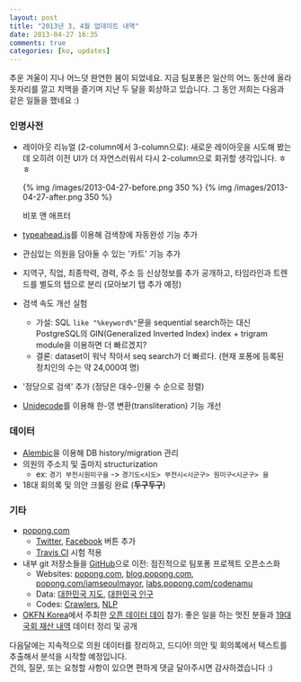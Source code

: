```yaml
---
layout: post
title: "2013년 3, 4월 업데이트 내역"
date: 2013-04-27 16:35
comments: true
categories: [ko, updates]
---
```


추운 겨울이 지나 어느덧 완연한 봄이 되었네요.
지금 팀포퐁은 일산의 어느 동산에 올라 돗자리를 깔고 치맥을 즐기며 지난 두 달을 회상하고 있습니다. 그 동안 저희는 다음과 같은 일들을 했네요 :)<!-- more -->

### 인명사전
- 레이아웃 리뉴얼 (2-column에서 3-column으로): 새로운 레이아웃을 시도해 봤는데 오히려 이전 UI가 더 자연스러워서 다시 2-column으로 회귀할 생각입니다. ㅎㅎ

    {% img /images/2013-04-27-before.png 350 %} {% img /images/2013-04-27-after.png 350 %}
    <div class='caption'>비포 앤 애프터</div>
- [typeahead.js](http://twitter.github.io/typeahead.js/)를 이용해 검색창에 자동완성 기능 추가
- 관심있는 의원을 담아둘 수 있는 '카트' 기능 추가
- 지역구, 직업, 최종학력, 경력, 주소 등 신상정보를 추가 공개하고, 타임라인과 트렌드를 별도의 탭으로 분리 (모아보기 탭 추가 예정)
- 검색 속도 개선 실험
    - 가설: SQL `like "%keyword%"`문을 sequential search하는 대신 PostgreSQL의 GIN(Generalized Inverted Index) index + trigram module을 이용하면 더 빠르겠지?
    - 결론: dataset이 워낙 작아서 seq search가 더 빠르다. (현재 포퐁에 등록된 정치인의 수는 약 24,000여 명)
- '정당으로 검색' 추가 (정당은 대수-인물 수 순으로 정렬)
- [Unidecode](https://pypi.python.org/pypi/Unidecode)를 이용해 한-영 변환(transliteration) 기능 개선

### 데이터
- [Alembic](https://pypi.python.org/pypi/alembic)을 이용해 DB history/migration 관리
- 의원의 주소지 및 출마지 structurization
    - ex: `경기 부천시원미구을` -> `경기도<시도> 부천시<시군구> 원미구<시군구> 을`
- 18대 회의록 및 의안 크롤링 완료 (**두구두구**)

### 기타
- [popong.com](http://popong.com)
    - [Twitter](http://dev.twitter.com/docs/follow-button), [Facebook](http://developers.facebook.com/docs/reference/plugins/like/) 버튼 추가
    - [Travis CI](https://travis-ci.org/teampopong/popong.com) 시험 적용
- 내부 git 저장소들을 [GitHub](http://github.com/teampopong)으로 이전: 점진적으로 팀포퐁 프로젝트 오픈소스화
    - Websites: [popong.com](https://github.com/teampopong/popong.com), [blog.popong.com](https://github.com/teampopong/teampopong.github.com), [popong.com/iamseoulmayor](https://github.com/teampopong/iamseoulmayor), [labs.popong.com/codenamu](https://github.com/teampopong/nanow)
    - Data: [대한민국 지도](https://github.com/teampopong/southkorea-maps), [대한민국 인구](https://github.com/teampopong/southkorea-population)
    - Codes: [Crawlers](https://github.com/teampopong/crawlers), [NLP](https://github.com/teampopong/nlp)
- [OKFN Korea](http://www.facebook.com/groups/OKFNKorea/)에서 주최한 [오픈 데이터 데이](http://onoffmix.com/event/12520) 참가: 좋은 일을 하는 멋진 분들과 [19대 국회 재산 내역](https://github.com/teampopong/korea-assembly-officials-property) 데이터 정리 및 공개


다음달에는 지속적으로 의원 데이터를 정리하고, 드디어! 의안 및 회의록에서 텍스트를 추출해서 분석을 시작할 예정입니다.<br>
건의, 질문, 또는 요청할 사항이 있으면 편하게 댓글 달아주시면 감사하겠습니다 :)

